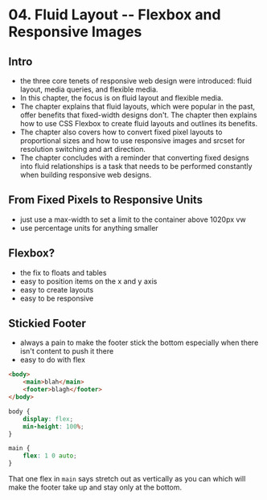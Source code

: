 # 04. Fluid Layout -- Flexbox and Responsive Images

## Intro

- the three core tenets of responsive web design were introduced: fluid layout, media queries, and flexible media. 
- In this chapter, the focus is on fluid layout and flexible media. 
- The chapter explains that fluid layouts, which were popular in the past, offer benefits that fixed-width designs don't. The chapter then explains how to use CSS Flexbox to create fluid layouts and outlines its benefits. 
- The chapter also covers how to convert fixed pixel layouts to proportional sizes and how to use responsive images and srcset for resolution switching and art direction. 
- The chapter concludes with a reminder that converting fixed designs into fluid relationships is a task that needs to be performed constantly when building responsive web designs.

## From Fixed Pixels to Responsive Units

- just use a max-width to set a limit to the container above 1020px vw 
- use percentage units for anything smaller

## Flexbox?

- the fix to floats and tables
- easy to position items on the x and y axis
- easy to create layouts 
- easy to be responsive

## Stickied Footer

- always a pain to make the footer stick the bottom especially when there isn't content to push it there 
- easy to do with flex

```html
<body>
    <main>blah</main>
    <footer>blagh</footer>
</body>
```

```css
body {
    display: flex;
    min-height: 100%;
}

main {
    flex: 1 0 auto;
}
```

That one flex in `main` says stretch out as vertically as you can which will make the footer take up and stay only at the bottom.